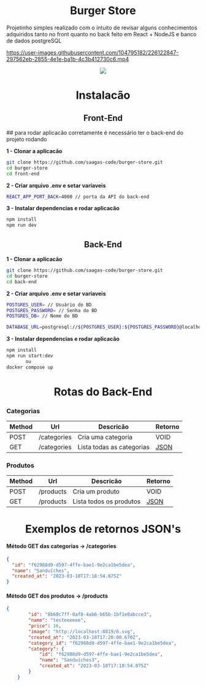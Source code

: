 <h1 align="center">Burger Store</h1>

Projetinho simples realizado com o intuito de revisar alguns conhecimentos adquiridos tanto no front quanto no back feito em React + NodeJS e banco de dados postgreSQL



https://user-images.githubusercontent.com/104795182/226122847-297562eb-2855-4e1e-ba1b-4c3b412730c6.mp4



<p align="center">
  <a href="https://skillicons.dev">
    <img src="https://skillicons.dev/icons?i=react,nodejs,nestjs,mysql,docker" />
  </a>
</p>

<h1 align="center">Instalacão</h1>

<h2 align="center">Front-End</h2>
## para rodar aplicacão corretamente é necessário ter o back-end do projeto rodando

**1 - Clonar a aplicacão**

```bash
git clone https://github.com/saagas-code/burger-store.git
cd burger-store
cd front-end
```

**2 - Criar arquivo .env e setar variaveis**

```bash
REACT_APP_PORT_BACK=4000 // porta da API do back-end
```

**3 - Instalar dependencias e rodar aplicacão**

```bash
npm install
npm run dev
```

<h2 align="center">Back-End</h2>

**1 - Clonar a aplicacão**

```bash
git clone https://github.com/saagas-code/burger-store.git
cd burger-store
cd back-end
```

**2 - Criar arquivo .env e setar variaveis**

```bash
POSTGRES_USER= // Usuário do BD
POSTGRES_PASSWORD= // Senha do BD
POSTGRES_DB= // Nome do BD

DATABASE_URL=postgresql://${POSTGRES_USER}:${POSTGRES_PASSWORD}@localhost:5432/${POSTGRES_DB}?schema=public
```

**3 - Instalar dependencias e rodar aplicacão**

```bash
npm install
npm run start:dev
       ou
docker compose up
```

<h1 align="center">Rotas do Back-End</h1>

### Categorias

| Method | Url         | Descricão                | Retorno           |
| ------ | ----------- | ------------------------- | ----------------- |
| POST   | /categories | Cria uma categoria        | VOID              |
| GET    | /categories | Lista todas as categorias | [JSON](#category) |

### Produtos

| Method | Url       | Descricão             | Retorno          |
| ------ | --------- | ----------------------- | ---------------- |
| POST   | /products | Cria um produto         | VOID             |
| GET    | /products | Lista todos os produtos | [JSON](#product) |

<h1 align="center">Exemplos de retornos JSON's</h1>

#### <a id="category">Método GET das categorias -> /categories</a>

```json
{
  "id": "f62988d9-d597-4ffe-bae1-9e2ca1be5dea",
  "name": "Sanduíches",
  "created_at": "2023-03-18T17:18:54.875Z"
}
```

#### <a id="product">Método GET dos produtos -> /products</a>

```json
{
		"id": "8b60c7ff-8af8-4ab6-b65b-1bf1e0abcce3",
		"name": "testeeeeee",
		"price": 16,
		"image": "http://localhost:8819/6.svg",
		"created_at": "2023-03-18T17:20:00.670Z",
		"category_id": "f62988d9-d597-4ffe-bae1-9e2ca1be5dea",
		"category": {
			"id": "f62988d9-d597-4ffe-bae1-9e2ca1be5dea",
			"name": "Sanduíches3",
			"created_at": "2023-03-18T17:18:54.875Z"
		}
	}
```
